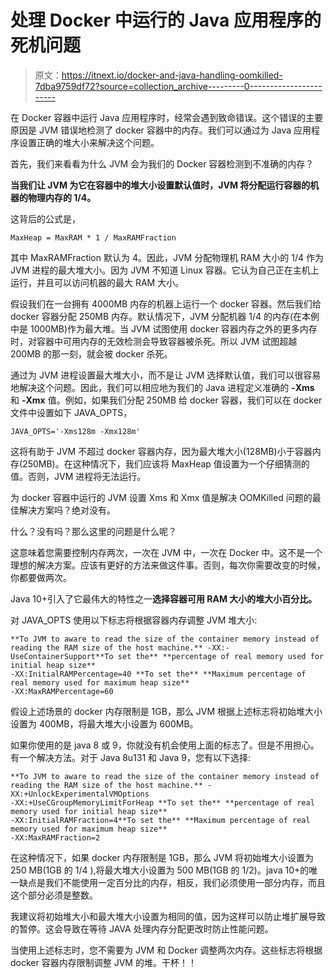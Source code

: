 # 处理 Docker 中运行的 Java 应用程序的死机问题

> 原文：<https://itnext.io/docker-and-java-handling-oomkilled-7dba9759df72?source=collection_archive---------0----------------------->

在 Docker 容器中运行 Java 应用程序时，经常会遇到致命错误。这个错误的主要原因是 JVM 错误地检测了 docker 容器中的内存。我们可以通过为 Java 应用程序设置正确的堆大小来解决这个问题。

首先，我们来看看为什么 JVM 会为我们的 Docker 容器检测到不准确的内存？

**当我们让 JVM 为它在容器中的堆大小设置默认值时，JVM 将分配运行容器的机器的物理内存的 1/4。**

这背后的公式是，

`MaxHeap = MaxRAM * 1 / MaxRAMFraction`

其中 MaxRAMFraction 默认为 4。因此，JVM 分配物理机 RAM 大小的 1/4 作为 JVM 进程的最大堆大小。因为 JVM 不知道 Linux 容器。它认为自己正在主机上运行，并且可以访问机器的最大 RAM 大小。

假设我们在一台拥有 4000MB 内存的机器上运行一个 docker 容器。然后我们给 docker 容器分配 250MB 内存。默认情况下，JVM 分配机器 1/4 的内存(在本例中是 1000MB)作为最大堆。当 JVM 试图使用 docker 容器内存之外的更多内存时，对容器中可用内存的无效检测会导致容器被杀死。所以 JVM 试图超越 200MB 的那一刻，就会被 docker 杀死。

通过为 JVM 进程设置最大堆大小，而不是让 JVM 选择默认值，我们可以很容易地解决这个问题。因此，我们可以相应地为我们的 Java 进程定义准确的 **-Xms** 和 **-Xmx** 值。例如，如果我们分配 250MB 给 docker 容器，我们可以在 docker 文件中设置如下 JAVA_OPTS，

```
JAVA_OPTS='-Xms128m -Xmx128m'
```

这将有助于 JVM 不超过 docker 容器内存，因为最大堆大小(128MB)小于容器内存(250MB)。在这种情况下，我们应该将 MaxHeap 值设置为一个仔细猜测的值。否则，JVM 进程将无法运行。

为 docker 容器中运行的 JVM 设置 Xms 和 Xmx 值是解决 OOMKilled 问题的最佳解决方案吗？绝对没有。

什么？没有吗？那么这里的问题是什么呢？

这意味着您需要控制内存两次，一次在 JVM 中，一次在 Docker 中。这不是一个理想的解决方案。应该有更好的方法来做这件事。否则，每次你需要改变的时候，你都要做两次。

Java 10+引入了它最伟大的特性之一**选择容器可用 RAM 大小的堆大小百分比。**

对 JAVA_OPTS 使用以下标志将根据容器内存调整 JVM 堆大小:

```
**To JVM to aware to read the size of the container memory instead of reading the RAM size of the host machine.** -XX:-UseContainerSupport**To set the** **percentage of real memory used for initial heap size**
-XX:InitialRAMPercentage=40 **To set the** **Maximum percentage of real memory used for maximum heap size**
-XX:MaxRAMPercentage=60 
```

假设上述场景的 docker 内存限制是 1GB，那么 JVM 根据上述标志将初始堆大小设置为 400MB，将最大堆大小设置为 600MB。

如果你使用的是 java 8 或 9，你就没有机会使用上面的标志了。但是不用担心。有一个解决方法。对于 Java 8u131 和 Java 9，您有以下选择:

```
**To JVM to aware to read the size of the container memory instead of reading the RAM size of the host machine.** -XX:+UnlockExperimentalVMOptions 
-XX:+UseCGroupMemoryLimitForHeap **To set the** **percentage of real memory used for initial heap size**
-XX:InitialRAMFraction=4**To set the** **Maximum percentage of real memory used for maximum heap size**
-XX:MaxRAMFraction=2
```

在这种情况下，如果 docker 内存限制是 1GB，那么 JVM 将初始堆大小设置为 250 MB(1GB 的 1/4 ),将最大堆大小设置为 500 MB(1GB 的 1/2)。java 10+的唯一缺点是我们不能使用一定百分比的内存，相反，我们必须使用一部分内存，而且这个部分必须是整数。

我建议将初始堆大小和最大堆大小设置为相同的值，因为这样可以防止堆扩展导致的暂停。这会导致在等待 JAVA 处理内存分配更改时防止性能问题。

当使用上述标志时，您不需要为 JVM 和 Docker 调整两次内存。这些标志将根据 docker 容器内存限制调整 JVM 的堆。干杯！！